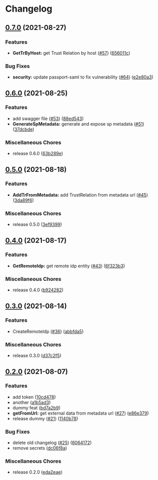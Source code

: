 # Changelog

## [0.7.0](https://www.github.com/GluuFederation/inbound-saml/compare/v0.6.0...v0.7.0) (2021-08-27)


### Features

* **GetTrByHost:** get Trust Relation by host ([#57](https://www.github.com/GluuFederation/inbound-saml/issues/57)) ([656011c](https://www.github.com/GluuFederation/inbound-saml/commit/656011c89f7afa8569a3dc8431bcfebd4d3c2243))


### Bug Fixes

* **security:** update passport-saml to fix vulnerability ([#64](https://www.github.com/GluuFederation/inbound-saml/issues/64)) ([e2e80a3](https://www.github.com/GluuFederation/inbound-saml/commit/e2e80a365917ad0275c93fa798c53e87f2bedaa4))

## [0.6.0](https://www.github.com/GluuFederation/inbound-saml/compare/v0.5.0...v0.6.0) (2021-08-25)


### Features

* add swagger file ([#53](https://www.github.com/GluuFederation/inbound-saml/issues/53)) ([88ed543](https://www.github.com/GluuFederation/inbound-saml/commit/88ed5439dc9311a511d6ff8e2d99f9fc2bca8c29))
* **GenerateSpMetadata:** generate and expose sp metadata ([#51](https://www.github.com/GluuFederation/inbound-saml/issues/51)) ([37dcbde](https://www.github.com/GluuFederation/inbound-saml/commit/37dcbde1d7466fca93b05c4782623dc57e9f6895))


### Miscellaneous Chores

* release 0.6.0 ([63b289e](https://www.github.com/GluuFederation/inbound-saml/commit/63b289e635f6a366b14256e1d343f5668acbe812))

## [0.5.0](https://www.github.com/GluuFederation/inbound-saml/compare/v0.4.0...v0.5.0) (2021-08-18)


### Features

* **AddTrFromMetadata:** add TrustRelation from metadata url ([#45](https://www.github.com/GluuFederation/inbound-saml/issues/45)) ([3da89f6](https://www.github.com/GluuFederation/inbound-saml/commit/3da89f643f323a251a038c4d019dbe5c847efc60))


### Miscellaneous Chores

* release 0.5.0 ([3ef9399](https://www.github.com/GluuFederation/inbound-saml/commit/3ef9399a825507d58b6e18710236222155cd9ba9))

## [0.4.0](https://www.github.com/GluuFederation/inbound-saml/compare/v0.3.0...v0.4.0) (2021-08-17)


### Features

* **GetRemoteIdp:** get remote idp entity ([#43](https://www.github.com/GluuFederation/inbound-saml/issues/43)) ([6f323b3](https://www.github.com/GluuFederation/inbound-saml/commit/6f323b35b98179a5513e501f326982a0b580facb))


### Miscellaneous Chores

* release 0.4.0 ([b924282](https://www.github.com/GluuFederation/inbound-saml/commit/b924282568ecffe2c00c1d2557ba405c10cf9af0))

## [0.3.0](https://www.github.com/GluuFederation/inbound-saml/compare/v0.2.0...v0.3.0) (2021-08-14)


### Features

* CreateRemoteIdp ([#36](https://www.github.com/GluuFederation/inbound-saml/issues/36)) ([abbfda5](https://www.github.com/GluuFederation/inbound-saml/commit/abbfda544636d0b23edcd614892435f0dae62847))


### Miscellaneous Chores

* release 0.3.0 ([d37c2f5](https://www.github.com/GluuFederation/inbound-saml/commit/d37c2f54df3e08a311461697517c854fa92464b9))

## [0.2.0](https://www.github.com/GluuFederation/inbound-saml/compare/v1.0.0...v0.2.0) (2021-08-07)


### Features

* add token ([10cd478](https://www.github.com/GluuFederation/inbound-saml/commit/10cd478309e3862cb983de30db72cb46927aab6a))
* another ([a1b5ad3](https://www.github.com/GluuFederation/inbound-saml/commit/a1b5ad39aefab8f41a905568f3bd76de6c4411f3))
* dummy feat ([bd7a2b9](https://www.github.com/GluuFederation/inbound-saml/commit/bd7a2b9934b69d190a0f9e9ec7243dcc02a21133))
* **getFromUrl:** get external data from metadata url  ([#27](https://www.github.com/GluuFederation/inbound-saml/issues/27)) ([e86e379](https://www.github.com/GluuFederation/inbound-saml/commit/e86e3797b158510e6e94837d624ddd225110bace))
* release  dummy ([#21](https://www.github.com/GluuFederation/inbound-saml/issues/21)) ([1140b78](https://www.github.com/GluuFederation/inbound-saml/commit/1140b78c30bedb3be5086a4bca2b523ad43b0b7b))


### Bug Fixes

* delete old changelog ([#25](https://www.github.com/GluuFederation/inbound-saml/issues/25)) ([6064172](https://www.github.com/GluuFederation/inbound-saml/commit/6064172b7be5729ef300e6ae118d139a0584667a))
* remove secrets ([dc06f8a](https://www.github.com/GluuFederation/inbound-saml/commit/dc06f8adea18d82c9b8ade0e6c17cfbfa02a51e5))


### Miscellaneous Chores

* release 0.2.0 ([eda2eae](https://www.github.com/GluuFederation/inbound-saml/commit/eda2eaeac73e506988a6887b4302f2553b4f5b5e))
